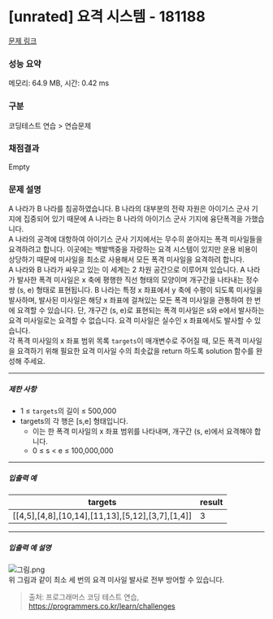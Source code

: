 # [unrated] 요격 시스템 - 181188 

[문제 링크](https://school.programmers.co.kr/learn/courses/30/lessons/181188) 

### 성능 요약

메모리: 64.9 MB, 시간: 0.42 ms

### 구분

코딩테스트 연습 > 연습문제

### 채점결과

Empty

### 문제 설명

<p>A 나라가 B 나라를 침공하였습니다. B 나라의 대부분의 전략 자원은 아이기스 군사 기지에 집중되어 있기 때문에 A 나라는 B 나라의 아이기스 군사 기지에 융단폭격을 가했습니다.<br>
A 나라의 공격에 대항하여 아이기스 군사 기지에서는 무수히 쏟아지는 폭격 미사일들을 요격하려고 합니다. 이곳에는 백발백중을 자랑하는 요격 시스템이 있지만 운용 비용이 상당하기 때문에 미사일을 최소로 사용해서 모든 폭격 미사일을 요격하려 합니다.<br>
A 나라와 B 나라가 싸우고 있는 이 세계는 2 차원 공간으로 이루어져 있습니다. A 나라가 발사한 폭격 미사일은 x 축에 평행한 직선 형태의 모양이며 개구간을 나타내는 정수 쌍 (s, e) 형태로 표현됩니다. B 나라는 특정 x 좌표에서 y 축에 수평이 되도록 미사일을 발사하며, 발사된 미사일은 해당 x 좌표에 걸쳐있는 모든 폭격 미사일을 관통하여 한 번에 요격할 수 있습니다. 단, 개구간 (s, e)로 표현되는 폭격 미사일은 s와 e에서 발사하는 요격 미사일로는 요격할 수 없습니다. 요격 미사일은 실수인 x 좌표에서도 발사할 수 있습니다.<br>
각 폭격 미사일의 x 좌표 범위 목록 <code>targets</code>이 매개변수로 주어질 때, 모든 폭격 미사일을 요격하기 위해 필요한 요격 미사일 수의 최솟값을 return 하도록 solution 함수를 완성해 주세요.</p>

<hr>

<h5>제한 사항</h5>

<ul>
<li>1 ≤ <code>targets</code>의 길이 ≤ 500,000</li>
<li>targets의 각 행은 [s,e] 형태입니다.

<ul>
<li>이는 한 폭격 미사일의 x 좌표 범위를 나타내며, 개구간 (s, e)에서 요격해야 합니다.</li>
<li>0 ≤ s &lt; e ≤ 100,000,000</li>
</ul></li>
</ul>

<hr>

<h5>입출력 예</h5>
<table class="table">
        <thead><tr>
<th>targets</th>
<th>result</th>
</tr>
</thead>
        <tbody><tr>
<td>[[4,5],[4,8],[10,14],[11,13],[5,12],[3,7],[1,4]]</td>
<td>3</td>
</tr>
</tbody>
      </table>
<hr>

<h5>입출력 예 설명</h5>

<p><img src="https://grepp-programmers.s3.ap-northeast-2.amazonaws.com/files/production/9641b37b-9c9d-4eec-bd92-bec75acf2338/%EA%B7%B8%EB%A6%BC.png" title="" alt="그림.png"><br>
위 그림과 같이 최소 세 번의 요격 미사일 발사로 전부 방어할 수 있습니다.</p>


> 출처: 프로그래머스 코딩 테스트 연습, https://programmers.co.kr/learn/challenges